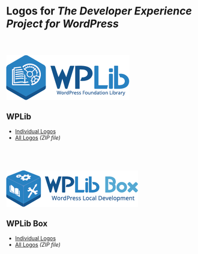 # Logos for _The Developer Experience Project for WordPress_
<br>
<br>

![WPLib Logo](https://raw.githubusercontent.com/wplib/logos/master/wplib/wplib-logo-0.5x-horizontal.png)
## WPLib
- [Individual Logos](https://github.com/wplib/logos/tree/master/wplib)
- [All Logos](https://raw.githubusercontent.com/wplib/logos/master/zips/wplib-logos.zip) _(ZIP file)_
<br>
<br>
<br>


![WPLib Box Logo](https://raw.githubusercontent.com/wplib/logos/master/wplib-box/wplib-box-logo-0.5x-horizontal.png)

## WPLib Box

- [Individual Logos](https://github.com/wplib/logos/tree/master/wplib-box)
- [All Logos](https://raw.githubusercontent.com/wplib/logos/master/zips/wplib-box-logos.zip) _(ZIP file)_



